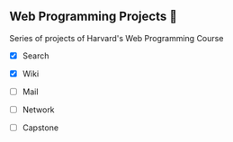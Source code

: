 ## Web Programming Projects :tongue:

Series of projects of Harvard's Web Programming Course

- [x] Search
- [x] Wiki
- [ ] Mail
- [ ] Network
- [ ] Capstone

